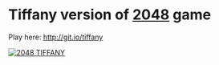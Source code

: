 Tiffany version of [2048](http://gabrielecirulli.github.io/2048/) game
========================================================================

Play here: http://git.io/tiffany

[![2048 TIFFANY](http://oi59.tinypic.com/10wk1uf.jpg)](http://git.io/tiffany)